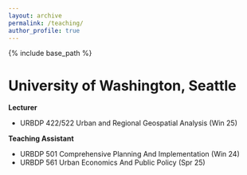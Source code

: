 ```yaml
---
layout: archive
permalink: /teaching/
author_profile: true
---
```

{% include base_path %}

# University of Washington, Seattle
**Lecturer**    
* URBDP 422/522 Urban and Regional Geospatial Analysis (Win 25)

**Teaching Assistant**
* URBDP 501 Comprehensive Planning And Implementation (Win 24)
* URBDP 561 Urban Economics And Public Policy (Spr 25)
